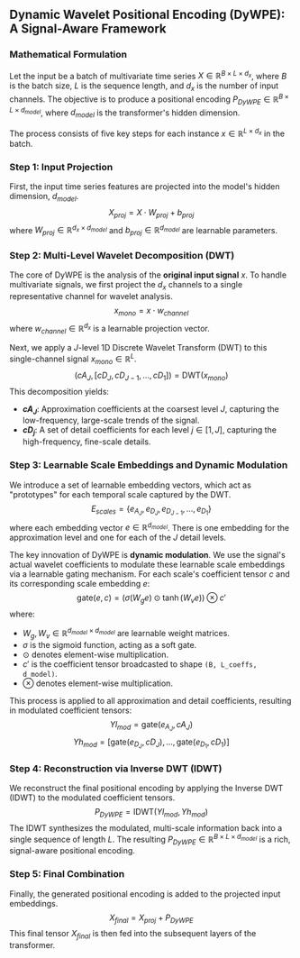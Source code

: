 ## Dynamic Wavelet Positional Encoding (DyWPE): A Signal-Aware Framework


###  Mathematical Formulation

Let the input be a batch of multivariate time series $X \in \mathbb{R}^{B \times L \times d_x}$, where $B$ is the batch size, $L$ is the sequence length, and $d_x$ is the number of input channels. The objective is to produce a positional encoding $P_{DyWPE} \in \mathbb{R}^{B \times L \times d_{model}}$, where $d_{model}$ is the transformer's hidden dimension.

The process consists of five key steps for each instance $x \in \mathbb{R}^{L \times d_x}$ in the batch.

### Step 1: Input Projection

First, the input time series features are projected into the model's hidden dimension, $d_{model}$.
$$
X_{proj} = X \cdot W_{proj} + b_{proj}
$$
where $W_{proj} \in \mathbb{R}^{d_x \times d_{model}}$ and $b_{proj} \in \mathbb{R}^{d_{model}}$ are learnable parameters.

### Step 2: Multi-Level Wavelet Decomposition (DWT)

The core of DyWPE is the analysis of the **original input signal** $x$. To handle multivariate signals, we first project the $d_x$ channels to a single representative channel for wavelet analysis.
$$
x_{mono} = x \cdot w_{channel}
$$
where $w_{channel} \in \mathbb{R}^{d_x}$ is a learnable projection vector.

Next, we apply a $J$-level 1D Discrete Wavelet Transform (DWT) to this single-channel signal $x_{mono} \in \mathbb{R}^{L}$.
$$
(cA_J, [cD_J, cD_{J-1}, ..., cD_1]) = \text{DWT}(x_{mono})
$$
This decomposition yields:
-   **$cA_J$**: Approximation coefficients at the coarsest level $J$, capturing the low-frequency, large-scale trends of the signal.
-   **$cD_j$**: A set of detail coefficients for each level $j \in [1, J]$, capturing the high-frequency, fine-scale details.

### Step 3: Learnable Scale Embeddings and Dynamic Modulation

We introduce a set of learnable embedding vectors, which act as "prototypes" for each temporal scale captured by the DWT.
$$
E_{scales} = \{e_{A_J}, e_{D_J}, e_{D_{J-1}}, ..., e_{D_1}\}
$$
where each embedding vector $e \in \mathbb{R}^{d_{model}}$. There is one embedding for the approximation level and one for each of the $J$ detail levels.

The key innovation of DyWPE is **dynamic modulation**. We use the signal's actual wavelet coefficients to modulate these learnable scale embeddings via a learnable gating mechanism. For each scale's coefficient tensor $c$ and its corresponding scale embedding $e$:
$$
\text{gate}(e, c) = \left( \sigma(W_g e) \odot \tanh(W_v e) \right) \otimes c'
$$
where:
-   $W_g, W_v \in \mathbb{R}^{d_{model} \times d_{model}}$ are learnable weight matrices.
-   $\sigma$ is the sigmoid function, acting as a soft gate.
-   $\odot$ denotes element-wise multiplication.
-   $c'$ is the coefficient tensor broadcasted to shape `(B, L_coeffs, d_model)`.
-   $\otimes$ denotes element-wise multiplication.

This process is applied to all approximation and detail coefficients, resulting in modulated coefficient tensors:
$$
Yl_{mod} = \text{gate}(e_{A_J}, cA_J)
$$
$$
Yh_{mod} = [\text{gate}(e_{D_J}, cD_J), ..., \text{gate}(e_{D_1}, cD_1)]
$$

### Step 4: Reconstruction via Inverse DWT (IDWT)

We reconstruct the final positional encoding by applying the Inverse DWT (IDWT) to the modulated coefficient tensors.
$$
P_{DyWPE} = \text{IDWT}(Yl_{mod}, Yh_{mod})
$$
The IDWT synthesizes the modulated, multi-scale information back into a single sequence of length $L$. The resulting $P_{DyWPE} \in \mathbb{R}^{B \times L \times d_{model}}$ is a rich, signal-aware positional encoding.

### Step 5: Final Combination

Finally, the generated positional encoding is added to the projected input embeddings.
$$
X_{final} = X_{proj} + P_{DyWPE}
$$
This final tensor $X_{final}$ is then fed into the subsequent layers of the transformer.



